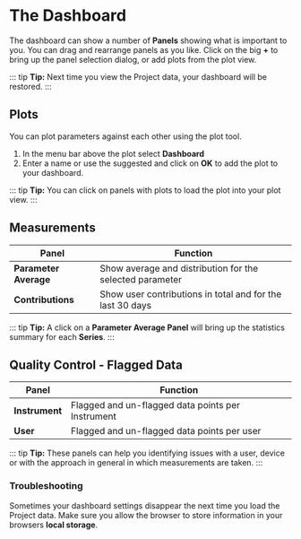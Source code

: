 # The Dashboard

The dashboard can show a number of **Panels** showing what is important to you. You can drag and rearrange panels as you like. Click on the big **+** to bring up the panel selection dialog, or add plots from the plot view.

::: tip
**Tip:** Next time you view the Project data, your dashboard will be restored.
:::

## Plots

You can plot parameters against each other using the plot tool.

1. In the menu bar above the plot select **Dashboard**
2. Enter a name or use the suggested and click on **OK** to add the plot to your dashboard.

::: tip
**Tip:** You can click on panels with plots to load the plot into your plot view.
:::

## Measurements

| Panel  | Function |
| ------ | -------- |
| **Parameter Average**  | Show average and distribution for the selected parameter |
| **Contributions** | Show user contributions in total and for the last 30 days |

::: tip
**Tip:** A click on a **Parameter Average Panel** will bring up the statistics summary for each **Series**.
:::

## Quality Control - Flagged Data

| Panel  | Function |
| ------ | -------- |
| **Instrument** | Flagged and un-flagged data points per Instrument |
| **User**   | Flagged and un-flagged data points per user |

::: tip
**Tip:** These panels can help you identifying issues with a user, device or with the approach in general in which measurements are taken.
:::

### Troubleshooting

Sometimes your dashboard settings disappear the next time you load the Project data.
Make sure you allow the browser to store information in your browsers **local storage**.